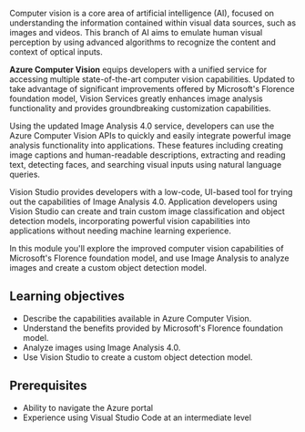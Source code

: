 Computer vision is a core area of artificial intelligence (AI), focused on understanding the information contained within visual data sources, such as images and videos. This branch of AI aims to emulate human visual perception by using advanced algorithms to recognize the content and context of optical inputs.

**Azure Computer Vision** equips developers with a unified service for accessing multiple state-of-the-art computer vision capabilities. Updated to take advantage of significant improvements offered by Microsoft's Florence foundation model, Vision Services greatly enhances image analysis functionality and provides groundbreaking customization capabilities.

Using the updated Image Analysis 4.0 service, developers can use the Azure Computer Vision APIs to quickly and easily integrate powerful image analysis functionality into applications. These features including creating image captions and human-readable descriptions, extracting and reading text, detecting faces, and searching visual inputs using natural language queries.

Vision Studio provides developers with a low-code, UI-based tool for trying out the capabilities of Image Analysis 4.0. Application developers using Vision Studio can create and train custom image classification and object detection models, incorporating powerful vision capabilities into applications without needing machine learning experience.

In this module you'll explore the improved computer vision capabilities of Microsoft's Florence foundation model, and use Image Analysis to analyze images and create a custom object detection model.

## Learning objectives

- Describe the capabilities available in Azure Computer Vision.
- Understand the benefits provided by Microsoft's Florence foundation model.
- Analyze images using Image Analysis 4.0.
- Use Vision Studio to create a custom object detection model.

## Prerequisites

- Ability to navigate the Azure portal
- Experience using Visual Studio Code at an intermediate level
